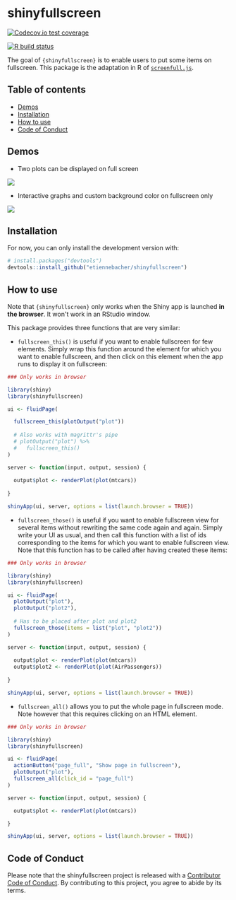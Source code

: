 
# shinyfullscreen

<!-- badges: start -->

[![Codecov.io test coverage](https://codecov.io/gh/etiennebacher/shinyfullscreen/branch/master/graphs/badge.svg)](https://codecov.io/github/etiennebacher/shinyfullscreen)

[![R build status](https://github.com/etiennebacher/shinyfullscreen/workflows/R-CMD-check/badge.svg)](https://github.com/etiennebacher/shinyfullscreen/actions)
<!-- badges: end -->

The goal of `{shinyfullscreen}` is to enable users to put some items on fullscreen. This package is the adaptation in R of [`screenfull.js`](https://github.com/sindresorhus/screenfull.js).

## Table of contents

- [Demos](#demo)
- [Installation](#installation)
- [How to use](#howto)
- [Code of Conduct](#CoC)


<h2 id = "demo"> Demos </h2> 

* Two plots can be displayed on full screen

![](fullscreen-those2.gif)

* Interactive graphs and custom background color on fullscreen only

![](echarts-bgcolor.gif)


<h2 id = "installation"> Installation </h2> 

For now, you can only install the development version with:

``` r
# install.packages("devtools")
devtools::install_github("etiennebacher/shinyfullscreen")
```

<h2 id = "howto"> How to use </h2> 

Note that `{shinyfullscreen}` only works when the Shiny app is launched **in the browser**. It won't work in an RStudio window. 

This package provides three functions that are very similar:

* `fullscreen_this()` is useful if you want to enable fullscreen for few elements. Simply wrap this function around the element for which you want to enable fullscreen, and then click on this element when the app runs to display it on fullscreen:

```R
### Only works in browser

library(shiny)
library(shinyfullscreen)

ui <- fluidPage(

  fullscreen_this(plotOutput("plot"))
  
  # Also works with magrittr's pipe
  # plotOutput("plot") %>%
  #   fullscreen_this()
)

server <- function(input, output, session) {
  
  output$plot <- renderPlot(plot(mtcars))
  
}

shinyApp(ui, server, options = list(launch.browser = TRUE))
```

* `fullscreen_those()` is useful if you want to enable fullscreen view for several items without rewriting the same code again and again. Simply write your UI as usual, and then call this function with a list of ids corresponding to the items for which you want to enable fullscreen view. Note that this function has to be called after having created these items:

```R
### Only works in browser

library(shiny)
library(shinyfullscreen)

ui <- fluidPage(
  plotOutput("plot"),
  plotOutput("plot2"),
  
  # Has to be placed after plot and plot2
  fullscreen_those(items = list("plot", "plot2"))
)

server <- function(input, output, session) {
  
  output$plot <- renderPlot(plot(mtcars))
  output$plot2 <- renderPlot(plot(AirPassengers))
  
}

shinyApp(ui, server, options = list(launch.browser = TRUE))
```

* `fullscreen_all()` allows you to put the whole page in fullscreen mode. Note however that this requires clicking on an HTML element.

```R
### Only works in browser

library(shiny)
library(shinyfullscreen)

ui <- fluidPage(
  actionButton("page_full", "Show page in fullscreen"),
  plotOutput("plot"),
  fullscreen_all(click_id = "page_full")
)

server <- function(input, output, session) {

  output$plot <- renderPlot(plot(mtcars))

}

shinyApp(ui, server, options = list(launch.browser = TRUE))
```

<h2 id = "CoC"> Code of Conduct </h2> 

Please note that the shinyfullscreen project is released with a [Contributor Code of Conduct](https://contributor-covenant.org/version/2/0/CODE_OF_CONDUCT.html). By contributing to this project, you agree to abide by its terms.

